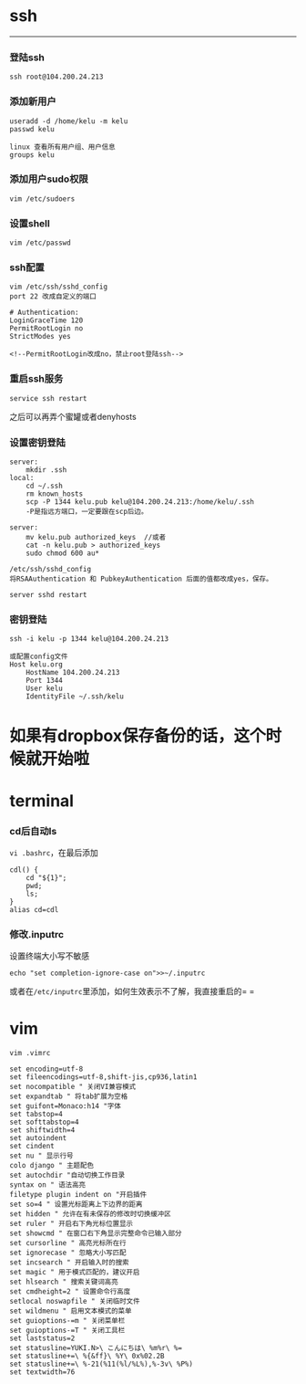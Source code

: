 # ssh
***

### 登陆ssh
	ssh root@104.200.24.213
### 添加新用户
	useradd -d /home/kelu -m kelu
	passwd kelu
	
	linux 查看所有用户组、用户信息 
	groups kelu
	
### 添加用户sudo权限
	vim /etc/sudoers
### 设置shell
	vim /etc/passwd


### ssh配置
	vim /etc/ssh/sshd_config
	port 22 改成自定义的端口

	# Authentication:
	LoginGraceTime 120
	PermitRootLogin no
	StrictModes yes
	
	<!--PermitRootLogin改成no，禁止root登陆ssh-->
	
### 重启ssh服务
	service ssh restart
之后可以再弄个蜜罐或者denyhosts

### 设置密钥登陆
	server:
		mkdir .ssh
	local:
		cd ~/.ssh
		rm known_hosts
		scp -P 1344 kelu.pub kelu@104.200.24.213:/home/kelu/.ssh
		-P是指远方端口，一定要跟在scp后边。

	server:
		mv kelu.pub authorized_keys  //或者
		cat -n kelu.pub > authorized_keys
		sudo chmod 600 au*

	/etc/ssh/sshd_config 
	将RSAAuthentication 和 PubkeyAuthentication 后面的值都改成yes，保存。

	server sshd restart

### 密钥登陆
	ssh -i kelu -p 1344 kelu@104.200.24.213

	或配置config文件
	Host kelu.org
    	HostName 104.200.24.213
    	Port 1344
    	User kelu
    	IdentityFile ~/.ssh/kelu

# 如果有dropbox保存备份的话，这个时候就开始啦

# terminal

### cd后自动ls

`vi .bashrc`，在最后添加

	cdl() {
	    cd "${1}";
	    pwd;
	    ls;
	}
	alias cd=cdl

### 修改.inputrc

设置终端大小写不敏感

	echo "set completion-ignore-case on">>~/.inputrc
	
或者在`/etc/inputrc`里添加，如何生效表示不了解，我直接重启的= =

# vim

`vim .vimrc`

	set encoding=utf-8
	set fileencodings=utf-8,shift-jis,cp936,latin1
	set nocompatible " 关闭VI兼容模式
	set expandtab " 将tab扩展为空格
	set guifont=Monaco:h14 "字体
	set tabstop=4
	set softtabstop=4
	set shiftwidth=4
	set autoindent
	set cindent
	set nu " 显示行号
	colo django " 主题配色
	set autochdir "自动切换工作目录
	syntax on " 语法高亮
	filetype plugin indent on "开启插件
	set so=4 " 设置光标距离上下边界的距离
	set hidden " 允许在有未保存的修改时切换缓冲区
	set ruler " 开启右下角光标位置显示
	set showcmd " 在窗口右下角显示完整命令已输入部分
	set cursorline " 高亮光标所在行
	set ignorecase " 忽略大小写匹配
	set incsearch " 开启输入时的搜索
	set magic " 用于模式匹配的，建议开启
	set hlsearch " 搜索关键词高亮
	set cmdheight=2 " 设置命令行高度
	setlocal noswapfile " 关闭临时文件
	set wildmenu " 启用文本模式的菜单
	set guioptions-=m " 关闭菜单栏
	set guioptions-=T " 关闭工具栏
	set laststatus=2
	set statusline=YUKI.N>\ こんにちは\ %m%r\ %=
	set statusline+=\ %{&ff}\ %Y\ 0x%02.2B
	set statusline+=\ %-21(%11(%l/%L%),%-3v\ %P%)
	set textwidth=76
